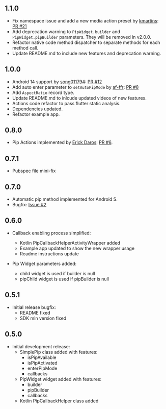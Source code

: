 ## 1.1.0

* Fix namespace issue and add a new media action preset by [kmartins](https://github.com/kmartins): [PR #21](https://github.com/PuntitOwO/simple_pip_mode_flutter/pull/21)
* Add deprecation warning to `PipWidget.builder` and `PipWidget.pipBuilder` parameters. They will be removed in v2.0.0.
* Refactor native code method dispatcher to separate methods for each method call.
* Update README.md to include new features and deprecation warning.

## 1.0.0

* Android 14 support by [song011794](https://github.com/song011794): [PR #12](https://github.com/PuntitOwO/simple_pip_mode_flutter/pull/12)
* Add auto enter parameter to `setAutoPipMode` by [af-ffr](https://github.com/af-ffr): [PR #8](https://github.com/PuntitOwO/simple_pip_mode_flutter/pull/8)
* Add `AspectRatio` record type.
* Update README.md to inlcude updated videos of new features.
* Actions code refactor to pass flutter static analysis.
* Dependencies updated.
* Refactor example app.

## 0.8.0

* Pip Actions implemented by [Erick Daros](https://github.com/erickdaros): [PR #6](https://github.com/PuntitOwO/simple_pip_mode_flutter/pull/6).

## 0.7.1

* Pubspec file mini-fix

## 0.7.0

* Automatic pip method implemented for Android S.
* Bugfix: [Issue #2](https://github.com/PuntitOwO/simple_pip_mode_flutter/issues/2)

## 0.6.0

* Callback enabling process simplified:
    * Kotlin PipCallbackHelperActivityWrapper added
    * Example app updated to show the new wrapper usage
    * Readme instructions update
    
* Pip Widget parameters added:
    * child widget is used if builder is null
    * pipChild widget is used if pipBuilder is null

## 0.5.1

* Initial release bugfix:
    * README fixed
    * SDK min version fixed

## 0.5.0

* Initial development release:
    * SimplePip class added with features:
        * isPipAvailable
        * isPipActivated
        * enterPipMode
        * callbacks
    * PipWidget widget added with features:
        * builder
        * pipBuilder
        * callbacks
    * Kotlin PipCallbackHelper class added